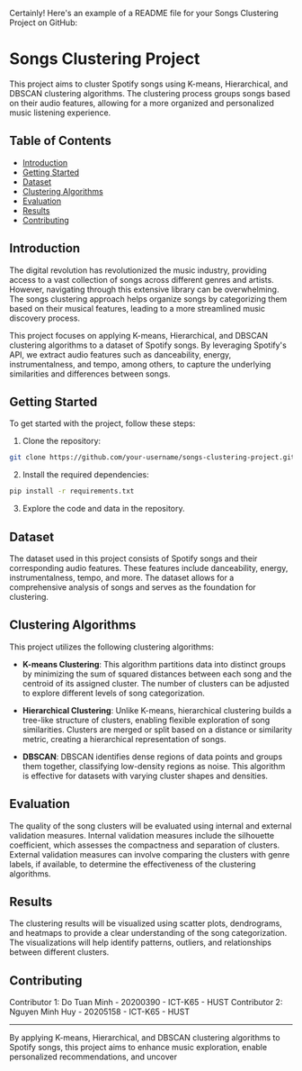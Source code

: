 Certainly! Here's an example of a README file for your Songs Clustering Project on GitHub:

# Songs Clustering Project

This project aims to cluster Spotify songs using K-means, Hierarchical, and DBSCAN clustering algorithms. The clustering process groups songs based on their audio features, allowing for a more organized and personalized music listening experience.

## Table of Contents

- [Introduction](#introduction)
- [Getting Started](#getting-started)
- [Dataset](#dataset)
- [Clustering Algorithms](#clustering-algorithms)
- [Evaluation](#evaluation)
- [Results](#results)
- [Contributing](#contributing)


## Introduction

The digital revolution has revolutionized the music industry, providing access to a vast collection of songs across different genres and artists. However, navigating through this extensive library can be overwhelming. The songs clustering approach helps organize songs by categorizing them based on their musical features, leading to a more streamlined music discovery process.

This project focuses on applying K-means, Hierarchical, and DBSCAN clustering algorithms to a dataset of Spotify songs. By leveraging Spotify's API, we extract audio features such as danceability, energy, instrumentalness, and tempo, among others, to capture the underlying similarities and differences between songs.

## Getting Started

To get started with the project, follow these steps:

1. Clone the repository:

```bash
git clone https://github.com/your-username/songs-clustering-project.git
```

2. Install the required dependencies:

```bash
pip install -r requirements.txt
```

3. Explore the code and data in the repository.

## Dataset

The dataset used in this project consists of Spotify songs and their corresponding audio features. These features include danceability, energy, instrumentalness, tempo, and more. The dataset allows for a comprehensive analysis of songs and serves as the foundation for clustering.

## Clustering Algorithms

This project utilizes the following clustering algorithms:

- **K-means Clustering**: This algorithm partitions data into distinct groups by minimizing the sum of squared distances between each song and the centroid of its assigned cluster. The number of clusters can be adjusted to explore different levels of song categorization.

- **Hierarchical Clustering**: Unlike K-means, hierarchical clustering builds a tree-like structure of clusters, enabling flexible exploration of song similarities. Clusters are merged or split based on a distance or similarity metric, creating a hierarchical representation of songs.

- **DBSCAN**: DBSCAN identifies dense regions of data points and groups them together, classifying low-density regions as noise. This algorithm is effective for datasets with varying cluster shapes and densities.

## Evaluation

The quality of the song clusters will be evaluated using internal and external validation measures. Internal validation measures include the silhouette coefficient, which assesses the compactness and separation of clusters. External validation measures can involve comparing the clusters with genre labels, if available, to determine the effectiveness of the clustering algorithms.

## Results

The clustering results will be visualized using scatter plots, dendrograms, and heatmaps to provide a clear understanding of the song categorization. The visualizations will help identify patterns, outliers, and relationships between different clusters.

## Contributing

Contributor 1: Do Tuan Minh - 20200390 - ICT-K65 - HUST
Contributor 2: Nguyen Minh Huy - 20205158 - ICT-K65 - HUST

---

By applying K-means, Hierarchical, and DBSCAN clustering algorithms to Spotify songs, this project aims to enhance music exploration, enable personalized recommendations, and uncover

